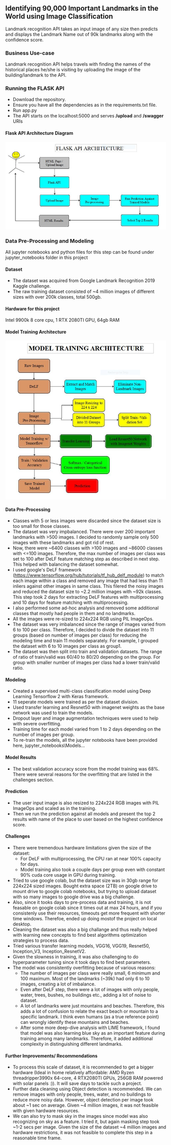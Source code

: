 ## Identifying 90,000 Important Landmarks in the World using Image Classification

Landmark recognition API takes an input image of any size then predicts and displays the Landmark Name out of 90k landmarks along with the confidence score.

### Business Use-case
Landmark recognition API helps travels with finding the names of the historical places he/she is visiting by uploading the image of the building/landmark to the API.

### Running the FLASK API
- Download the repository.
- Ensure you have all the dependencies as in the requirements.txt file.
- Run app.py
- The API starts on the localhost:5000 and serves **/upload** and **/swagger** URIs

#### Flask API Architecture Diagram
![alt text](model_weights//architecture_diagrams//flask_api_architecture.jpg?raw=true)

### Data Pre-Processing and Modeling
All jupyter notebooks and python files for this step can be found under jupyter_notebooks folder in this project

#### Dataset
- The dataset was acquired from Google Landmark Recognition 2019 Kaggle challenge.
- The raw training dataset consisted of ~4 million images of different sizes with over 200k classes, total 500gb.

#### Hardware for this project
Intel 9900k 8 core cpu, 1 RTX 2080TI GPU, 64gb RAM

#### Model Training Architecture
![alt text](model_weights//architecture_diagrams//model_training_architecture.jpg?raw=true)

#### Data Pre-Processing
- Classes with 5 or less images were discarded since the dataset size is too small for those classes.
- The dataset was very impbalanced. There were over 200 important landmarks with >500 images. I decided to randomly sample only 500 images with these landmarks and got rid of rest.
- Now, there were ~6400 classes with >100 images and ~86000 classes with <=100 images. Therefore, the max number of images per class was set to 100 after DeLF feature matching step as described in next step. This helped with balancing the dataset somewhat.
- I used google's DeLF framework (https://www.tensorflow.org/hub/tutorials/tf_hub_delf_module) to match each image within a class and removed any image that had less than 11 inliers against other images in same class. This filered the noisy images and reduced the dataset size to ~2.2 million images with ~92k classes. This step took 2 days for extracting DeLF features with multiprocessing and 10 days for feature matching with multiprocessing.
- I also performed some ad-hoc analysis and removed some additional classes that mostly had people in them and no landmarks.
- All the images were re-sized to 224x224 RGB using PIL ImageOps.
- The dataset was very imbalanced since the range of images varied from 6 to 100 per class. Therefore, I decided to divide the dataset into 11 groups (based on number of images per class) for reducing the modeling time and train 11 models separately. For example, I grouped the dataset with 6 to 10 images per class as group1.
- The dataset was then split into train and validation datasets. The range of ratio of train/valid was 60/40 to 80/20 depending on the group. For group with smaller number of images per class had a lower train/valid ratio. 

#### Modeling
- Created a supervised multi-class classification model using Deep Learning Tensorflow 2 with Keras framework.
- 11 seperate models were trained as per the dataset division.
- Used transfer learning and Resnet50 with imagenet weights as the base network was used to train the models.
- Dropout layer and image augmentation techniques were used to help with severe overfitting.
- Training time for each model varied from 1 to 2 days depending on the number of images per group.
- To re-train the models, all the jupyter notebooks have been provided here, jupyter_notebooks\Models\...

#### Model Results
- The best validation accuracy score from the model training was 68%. There were several reasons for the overfitting that are listed in the challenges section.

#### Prediction
- The user input image is also resized to 224x224 RGB images with PIL ImageOps and scaled as in the training.
- Then we run the prediction against all models and present the top 2 results with name of the place to user based on the highest confidence score.

#### Challenges
- There were tremendous hardware limitations given the size of the dataset: 
  - For DeLF with multiprocessing, the CPU ran at near 100% capacity for days. 
  - Model training also took a couple days per group even with constant 90% cuda core usage in GPU during training.
- Tried to use google colab, but the dataset size was in 30gb range for 224x224 sized images. Bought extra space (2TB) on google drive to mount drive to google colab notebooks, but  trying to upload dataset with so many images to google drive was a big challenge.
- Also, since it tooks days to pre-process data and training, it is not feasable on google colab since it times out at max 24 hours, and if you consistenly use their resources, timeouts get more frequent with shorter time windows. Therefoe, ended up doing mostof the project on local desktop.
- Cleaning the dataset was also a big challange and thus really helped with learning new concepts to find best algorithms optimization strategies to process data.
- Tried various transfer learning models, VGG16, VGG19, Resnet50, Inception_V3, Inception_ResnetV2.
- Given the slowness in training, it was also challenging to do hyperparameter tuning since it took days to find best parameters.
- The model was consistently overfitting because of various reasons:
  - The number of images per class were really small, 6 minimum and 100 maximum. Most of the landmarks (~39k) had only 6 to 10 images, creating a lot of imbalance.
  - Even after DeLF step, there were a lot of images with only people, water, trees, bushes, no buildings etc., adding a lot of noise to dataset.
  - A lot of landmarks were just mountains and beaches. Therefore, this adds a lot of confusion to relate the exact beach or mountain to a specific landmark. I think even humans (as a true reference point) can wrongly identify these mountains and beaches.
  - After some more deep-dive analysis with LIME framework, I found that model was also learning blue sky as an important feature during training among many landmarks. Therefore, it added additional complexity in distinguishing different landmarks. 
  
#### Further Improvements/ Recommendations
- To process this scale of dataset, it is recommended to get a bigger hardware (Ideal in home relatively affordable: AMD Ryzen threadripper3990x 64-core, 4 RTX2080TI GPUs, 256GB RAM powered with solar panels :)). It will save days to tackle such a project.
- Further data cleaning using Object detection is recommended. We can remove images with only people, trees, water, and no buildings to reduce more noisy data. However, object detection per image took about ~1 sec on average. Given ~4 million images, it was not feasible with given hardware resources.
- We can also try to mask sky in the images since model was also recognizing on sky as a feature. I tried it, but again masking step took ~1-2 secs per image. Given the size of the dataset ~4 million images and hardware restrictions, it was not feasible to complete this step in a reasonable time frame.
